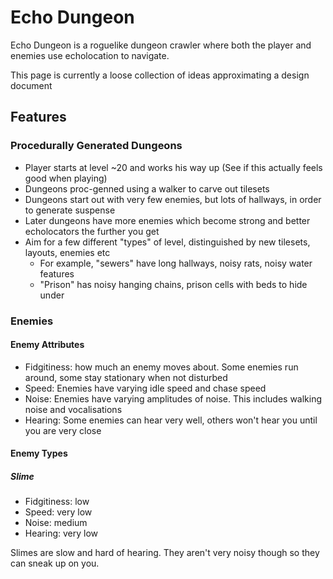 # Echo Dungeon

Echo Dungeon is a roguelike dungeon crawler where both the player and enemies use echolocation to navigate.

This page is currently a loose collection of ideas approximating a design document

## Features

### Procedurally Generated Dungeons
- Player starts at level ~20 and works his way up (See if this actually feels good when playing)
- Dungeons proc-genned using a walker to carve out tilesets
- Dungeons start out with very few enemies, but lots of hallways, in order to generate suspense
- Later dungeons have more enemies which become strong and better echolocators the further you get
- Aim for a few different "types" of level, distinguished by new tilesets, layouts, enemies etc
  - For example, "sewers" have long hallways, noisy rats, noisy water features
  - "Prison" has noisy hanging chains, prison cells with beds to hide under
  
### Enemies

#### Enemy Attributes
- Fidgitiness: how much an enemy moves about. Some enemies run around, some stay stationary when not disturbed
- Speed: Enemies have varying idle speed and chase speed
- Noise: Enemies have varying amplitudes of noise. This includes walking noise and vocalisations
- Hearing: Some enemies can hear very well, others won't hear you until you are very close

#### Enemy Types

##### Slime
- Fidgitiness: low
- Speed: very low
- Noise: medium
- Hearing: very low

Slimes are slow and hard of hearing. They aren't very noisy though so they can sneak up on you.


